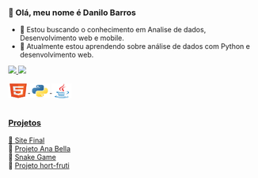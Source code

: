  ### 👋 Olá, meu nome é Danilo Barros

- 📖 Estou buscando o conhecimento em Analise de dados, Desenvolvimento web e mobile.
- 🌱 Atualmente estou aprendendo sobre análise de dados com Python e desenvolvimento web.  

<div>
  <a href="https://github.com/danilobsena1">
  <img height="180em" src="https://github-readme-stats.vercel.app/api?username=danilobsena1&show_icons=true&theme=white&include_all_commits=true&count_private=true"/>
  <img height="180em" src="https://github-readme-stats.vercel.app/api/top-langs/?username=danilobsena1&layout=compact&langs_count=7&theme=white"/>
</div>
  
 <div style="display: inline_block"><br>
  <img align="center" alt="Rafa-HTML" height="30" width="40" src="https://raw.githubusercontent.com/devicons/devicon/master/icons/html5/html5-original.svg">
  <img align="center" alt="Rafa-Python" height="30" width="40" src="https://raw.githubusercontent.com/devicons/devicon/master/icons/python/python-original.svg">
  <img align="center" alt="Rafa-Csharp" height="30" width="40" src="https://raw.githubusercontent.com/devicons/devicon/master/icons/java/java-original.svg"> 
</div>
 
 <div style="display: inline_block"><br>
  <h3>Projetos</h3>
  🏢 <a href="https://github.com/danilobsena1/HTML-e-CSS-na-pratica/tree/master/Site_Final">Site Final</a> <br>
  👜 <a href="https://github.com/danilobsena1/ProjetoAnaBella"> Projeto Ana Bella</a> <br>
  🐍 <a href="https://github.com/danilobsena1/snake-game">Snake Game</a> <br>
  🍓 <a href="https://github.com/danilobsena1/projeto-hortifruti"> Projeto hort-fruti</a>
  
 </div>
